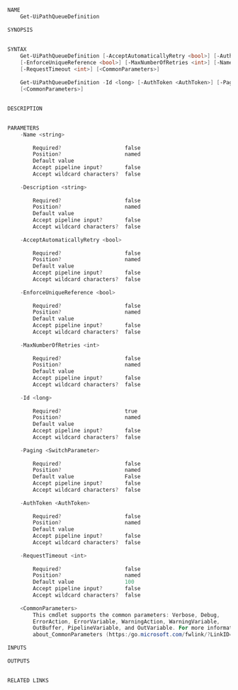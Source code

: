 ﻿```PowerShell

NAME
    Get-UiPathQueueDefinition
    
SYNOPSIS
    
    
SYNTAX
    Get-UiPathQueueDefinition [-AcceptAutomaticallyRetry <bool>] [-AuthToken <AuthToken>] [-Description <string>] 
    [-EnforceUniqueReference <bool>] [-MaxNumberOfRetries <int>] [-Name <string>] [-Paging <SwitchParameter>] 
    [-RequestTimeout <int>] [<CommonParameters>]
    
    Get-UiPathQueueDefinition -Id <long> [-AuthToken <AuthToken>] [-Paging <SwitchParameter>] [-RequestTimeout <int>] 
    [<CommonParameters>]
    
    
DESCRIPTION
    

PARAMETERS
    -Name <string>
        
        Required?                    false
        Position?                    named
        Default value                
        Accept pipeline input?       false
        Accept wildcard characters?  false
        
    -Description <string>
        
        Required?                    false
        Position?                    named
        Default value                
        Accept pipeline input?       false
        Accept wildcard characters?  false
        
    -AcceptAutomaticallyRetry <bool>
        
        Required?                    false
        Position?                    named
        Default value                
        Accept pipeline input?       false
        Accept wildcard characters?  false
        
    -EnforceUniqueReference <bool>
        
        Required?                    false
        Position?                    named
        Default value                
        Accept pipeline input?       false
        Accept wildcard characters?  false
        
    -MaxNumberOfRetries <int>
        
        Required?                    false
        Position?                    named
        Default value                
        Accept pipeline input?       false
        Accept wildcard characters?  false
        
    -Id <long>
        
        Required?                    true
        Position?                    named
        Default value                
        Accept pipeline input?       false
        Accept wildcard characters?  false
        
    -Paging <SwitchParameter>
        
        Required?                    false
        Position?                    named
        Default value                False
        Accept pipeline input?       false
        Accept wildcard characters?  false
        
    -AuthToken <AuthToken>
        
        Required?                    false
        Position?                    named
        Default value                
        Accept pipeline input?       false
        Accept wildcard characters?  false
        
    -RequestTimeout <int>
        
        Required?                    false
        Position?                    named
        Default value                100
        Accept pipeline input?       false
        Accept wildcard characters?  false
        
    <CommonParameters>
        This cmdlet supports the common parameters: Verbose, Debug,
        ErrorAction, ErrorVariable, WarningAction, WarningVariable,
        OutBuffer, PipelineVariable, and OutVariable. For more information, see 
        about_CommonParameters (https:/go.microsoft.com/fwlink/?LinkID=113216). 
    
INPUTS
    
OUTPUTS
    
    
RELATED LINKS



```
